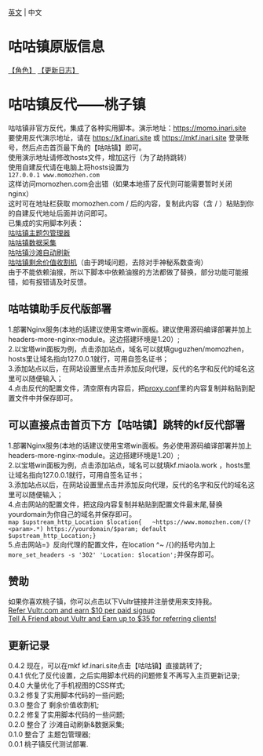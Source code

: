 [英文](README.md) | 中文  
# 咕咕镇原版信息
[【角色】](chars.md)    [【更新日志】](changelogs.md)

# 咕咕镇反代——桃子镇
咕咕镇非官方反代，集成了各种实用脚本。演示地址：https://momo.inari.site   
要使用反代演示地址，请在 https://kf.inari.site 或 https://mkf.inari.site 登录账号，然后点击首页最下角的【咕咕镇】即可。   
使用演示地址请修改hosts文件，增加这行（为了劫持跳转）    
使用自建反代请在电脑上将hosts设置为   
`127.0.0.1 www.momozhen.com`    
这样访问momozhen.com会出错（如果本地搭了反代则可能需要暂时关闭nginx）   
这时可在地址栏获取 momozhen.com / 后的内容，复制此内容（含 / ）粘贴到你的自建反代地址后面并访问即可。    
已集成的实用脚本列表：   
[咕咕镇主题包管理器](https://greasyfork.org/scripts/450204)   
[咕咕镇数据采集](https://greasyfork.org/scripts/445173)   
[咕咕镇沙滩自动刷新](https://greasyfork.org/scripts/397225)   
[咕咕镇剩余价值收割机](https://greasyfork.org/scripts/408937)（由于跨域问题，去除对手神秘系数查询）   
由于不能依赖油猴，所以下脚本中依赖油猴的方法都做了替换，部分功能可能报错，如有报错请及时反馈。

## 咕咕镇助手反代版部署  
1.部署Nginx服务(本地的话建议使用宝塔win面板。建议使用源码编译部署并加上headers-more-nginx-module。这边搭建环境是1.20）;   
2.以宝塔win面板为例，点击添加站点，域名可以就填guguzhen/momozhen，hosts里让域名指向127.0.0.1就行，可用自签名证书；   
3.添加站点以后，在网站设置里点击并添加反向代理，反代的名字和反代的域名这里可以随便输入；   
4.点击反代的配置文件，清空原有内容后，把[proxy.conf](https://github.com/HazukiKaguya/GuguTownProxy/blob/main/proxy.conf)里的内容复制并粘贴到配置文件中并保存即可。

## 可以直接点击首页下方【咕咕镇】跳转的kf反代部署
1.部署Nginx服务(本地的话建议使用宝塔win面板。务必使用源码编译部署并加上headers-more-nginx-module。这边搭建环境是1.20）;  
2.以宝塔win面板为例，点击添加站点，域名可以就填kf.miaola.work ，hosts里让域名指向127.0.0.1就行，可用自签名证书；   
3.添加站点以后，在网站设置里点击并添加反向代理，反代的名字和反代的域名这里可以随便输入；   
4.点击网站的配置文件，把这段内容复制并粘贴到配置文件最末尾,替换yourdomain为你自己的域名并保存即可。   
 `map $upstream_http_Location $location{   ~https://www.momozhen.com/(?<param>.*) https://yourdomain/$param; default $upstream_http_Location;}`   
5.点击网站=》反向代理的配置文件，在location ^~ /{}的括号内加上 `more_set_headers -s '302' 'Location: $location';`并保存即可。

## 赞助    
如果你喜欢桃子镇，你可以点击以下Vultr链接并注册使用来支持我。    
[Refer Vultr.com and earn $10 per paid signup](https://www.vultr.com/?ref=7365869)  
[Tell A Friend about Vultr and Earn up to $35 for referring clients!](https://www.vultr.com/?ref=9023177-8H)  

## 更新记录  
0.4.2 现在，可以在mkf kf.inari.site点击【咕咕镇】直接跳转了;   
0.4.1 优化了反代设置，之后实用脚本代码的问题修复不再写入主页更新记录;   
0.4.0 大量优化了手机视图的CSS样式;   
0.3.2 修复了实用脚本代码的一些问题;    
0.3.0 整合了 剩余价值收割机;   
0.2.2 修复了实用脚本代码的一些问题;   
0.2.0 整合了 沙滩自动刷新&数据采集;   
0.1.0 整合了 主题包管理器;   
0.0.1 桃子镇反代测试部署.
